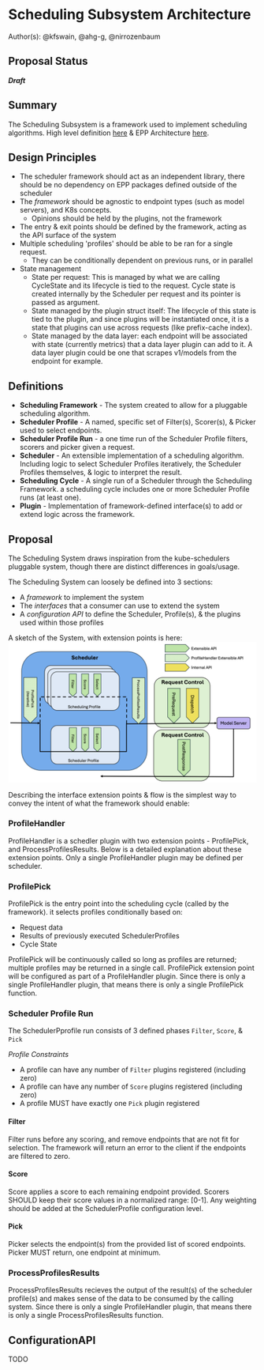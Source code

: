 # Scheduling Subsystem Architecture

Author(s): @kfswain, @ahg-g, @nirrozenbaum
## Proposal Status
 ***Draft***

## Summary
The Scheduling Subsystem is a framework used to implement scheduling algorithms. High level definition [here](https://github.com/kubernetes-sigs/gateway-api-inference-extension/tree/main/docs/proposals/006-scheduler) & EPP Architecture [here](https://github.com/kubernetes-sigs/gateway-api-inference-extension/tree/main/docs/proposals/0683-epp-architecture-proposal).

## Design Principles
- The scheduler framework should act as an independent library, there should be no dependency on EPP packages defined outside of the scheduler
- The *framework* should be agnostic to endpoint types (such as model servers), and K8s concepts. 
  - Opinions should be held by the plugins, not the framework
- The entry & exit points should be defined by the framework, acting as the API surface of the system
- Multiple scheduling 'profiles' should be able to be ran for a single request.
    - They can be conditionally dependent on previous runs, or in parallel
- State management
  - State per request: This is managed by what we are calling CycleState and its lifecycle is tied to the request.
    Cycle state is created internally by the Scheduler per request and its pointer is passed as argument.
  - State managed by the plugin struct itself: The lifecycle of this state is tied to the plugin, and since plugins will be instantiated once, 
    it is a state that plugins can use across requests (like prefix-cache index).
  - State managed by the data layer: each endpoint will be associated with state (currently metrics) that a data layer plugin can add to it. 
    A data layer plugin could be one that scrapes v1/models from the endpoint for example.

## Definitions
- **Scheduling Framework** - The system created to allow for a pluggable scheduling algorithm.
- **Scheduler Profile** - A named, specific set of Filter(s), Scorer(s), & Picker used to select endpoints.
- **Scheduler Profile Run** - a one time run of the Scheduler Profile filters, scorers and picker given a request.
- **Scheduler** - An extensible implementation of a scheduling algorithm. Including logic to select Scheduler Profiles iteratively, 
  the Scheduler Profiles themselves, & logic to interpret the result.
- **Scheduling Cycle** - A single run of a Scheduler through the Scheduling Framework. a scheduling cycle includes one or 
  more Scheduler Profile runs (at least one).
- **Plugin** - Implementation of framework-defined interface(s) to add or extend logic across the framework.

## Proposal

The Scheduling System draws inspiration from the kube-schedulers pluggable system, though there are distinct differences in goals/usage. 

The Scheduling System can loosely be defined into 3 sections:
- A *framework* to implement the system
- The *interfaces* that a consumer can use to extend the system
- A *configuration API* to define the Scheduler, Profile(s), & the plugins used within those profiles

A sketch of the System, with extension points is here:
<img src="./images/scheduler_cycle.png" alt="Scheduling Algorithm" width="1000" />

Describing the interface extension points & flow is the simplest way to convey the intent of what the framework should enable:

### ProfileHandler

ProfileHandler is a schedler plugin with two extension points - ProfilePick, and ProcessProfilesResults.
Below is a detailed explanation about these extension points.
Only a single ProfileHandler plugin may be defined per scheduler.

### ProfilePick

ProfilePick is the entry point into the scheduling cycle (called by the framework). 
it selects profiles conditionally based on: 

- Request data
- Results of previously executed SchedulerProfiles
- Cycle State

ProfilePick will be continuously called so long as profiles are returned; multiple profiles may be returned in a single call.
ProfilePick extension point will be configured as part of a ProfileHandler plugin. 
Since there is only a single ProfileHandler plugin, that means there is only a single ProfilePick function.

### Scheduler Profile Run

The SchedulerPprofile run consists of 3 defined phases `Filter`, `Score`, & `Pick`

*Profile Constraints*
- A profile can have any number of `Filter` plugins registered (including zero)
- A profile can have any number of `Score` plugins registered (including zero)
- A profile MUST have exactly one `Pick` plugin registered


#### Filter
Filter runs before any scoring, and remove endpoints that are not fit for selection. The framework will return an error to the client if the endpoints are filtered to zero.

#### Score
Score applies a score to each remaining endpoint provided. Scorers SHOULD keep their score values in a normalized range: [0-1]. Any weighting should be added at the SchedulerProfile configuration level.

#### Pick
Picker selects the endpoint(s) from the provided list of scored endpoints. Picker MUST return, one endpoint at minimum.


### ProcessProfilesResults
ProcessProfilesResults recieves the output of the result(s) of the scheduler profile(s) and makes sense of the data to be consumed by the calling system.
Since there is only a single ProfileHandler plugin, that means there is only a single ProcessProfilesResults function.

## ConfigurationAPI
TODO